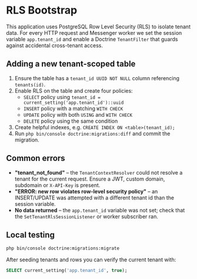 # RLS Bootstrap

This application uses PostgreSQL Row Level Security (RLS) to isolate tenant data.
For every HTTP request and Messenger worker we set the session variable
`app.tenant_id` and enable a Doctrine `TenantFilter` that guards against accidental
cross-tenant access.

## Adding a new tenant-scoped table

1. Ensure the table has a `tenant_id UUID NOT NULL` column referencing `tenants(id)`.
2. Enable RLS on the table and create four policies:
   - `SELECT` policy using `tenant_id = current_setting('app.tenant_id')::uuid`
   - `INSERT` policy with a matching `WITH CHECK`
   - `UPDATE` policy with both `USING` and `WITH CHECK`
   - `DELETE` policy using the same condition
3. Create helpful indexes, e.g. `CREATE INDEX ON <table>(tenant_id);`
4. Run `php bin/console doctrine:migrations:diff` and commit the migration.

## Common errors

- **"tenant_not_found"** – the `TenantContextResolver` could not resolve a tenant
  for the current request. Ensure a JWT, custom domain, subdomain or `X-API-Key`
  is present.
- **"ERROR:  new row violates row-level security policy"** – an INSERT/UPDATE was
  attempted with a different tenant id than the session variable.
- **No data returned** – the `app.tenant_id` variable was not set; check that the
  `SetTenantRlsSessionListener` or worker subscriber ran.

## Local testing

```bash
php bin/console doctrine:migrations:migrate
```

After seeding tenants and rows you can verify the current tenant with:

```sql
SELECT current_setting('app.tenant_id', true);
```
